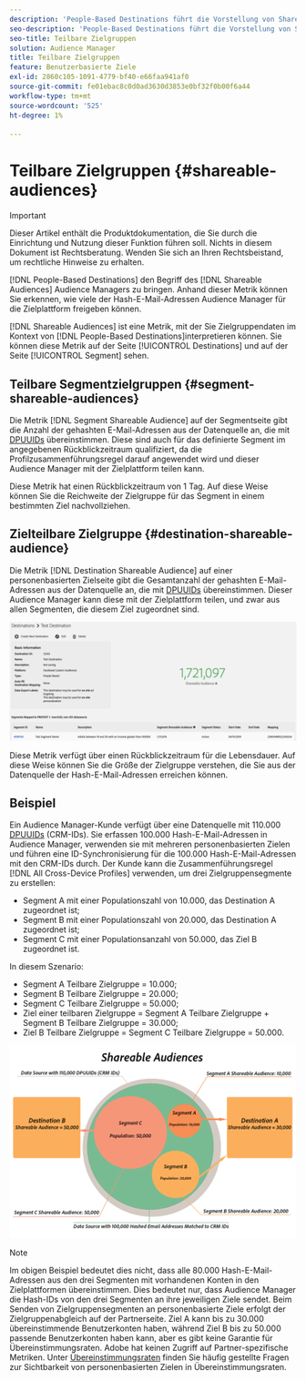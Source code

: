 ```yaml
---
description: 'People-Based Destinations führt die Vorstellung von Shareable Audiences für Audience Manager ein. Anhand dieser Metrik können Sie erkennen, wie viele der Hash-E-Mail-Adressen Audience Manager für die Zielplattform freigeben können. '
seo-description: 'People-Based Destinations führt die Vorstellung von Shareable Audiences für Audience Manager ein. Anhand dieser Metrik können Sie erkennen, wie viele der Hash-E-Mail-Adressen Audience Manager für die Zielplattform freigeben können. '
seo-title: Teilbare Zielgruppen
solution: Audience Manager
title: Teilbare Zielgruppen
feature: Benutzerbasierte Ziele
exl-id: 2860c105-1091-4779-bf40-e66faa941af0
source-git-commit: fe01ebac8c0d0ad3630d3853e0bf32f0b00f6a44
workflow-type: tm+mt
source-wordcount: '525'
ht-degree: 1%

---
```


# Teilbare Zielgruppen {#shareable-audiences}

>[!IMPORTANT]
>Dieser Artikel enthält die Produktdokumentation, die Sie durch die Einrichtung und Nutzung dieser Funktion führen soll. Nichts in diesem Dokument ist Rechtsberatung. Wenden Sie sich an Ihren Rechtsbeistand, um rechtliche Hinweise zu erhalten.

[!DNL People-Based Destinations] den Begriff des  [!DNL Shareable Audiences] Audience Managers zu bringen. Anhand dieser Metrik können Sie erkennen, wie viele der Hash-E-Mail-Adressen Audience Manager für die Zielplattform freigeben können.

[!DNL Shareable Audiences] ist eine Metrik, mit der Sie Zielgruppendaten im Kontext von  [!DNL People-Based Destinations]interpretieren können. Sie können diese Metrik auf der Seite [!UICONTROL Destinations] und auf der Seite [!UICONTROL Segment] sehen.

## Teilbare Segmentzielgruppen {#segment-shareable-audiences}

Die Metrik [!DNL Segment Shareable Audience] auf der Segmentseite gibt die Anzahl der gehashten E-Mail-Adressen aus der Datenquelle an, die mit [DPUUIDs](../../reference/ids-in-aam.md) übereinstimmen. Diese sind auch für das definierte Segment im angegebenen Rückblickzeitraum qualifiziert, da die Profilzusammenführungsregel darauf angewendet wird und dieser Audience Manager mit der Zielplattform teilen kann.

Diese Metrik hat einen Rückblickzeitraum von 1 Tag. Auf diese Weise können Sie die Reichweite der Zielgruppe für das Segment in einem bestimmten Ziel nachvollziehen.

## Zielteilbare Zielgruppe {#destination-shareable-audience}

Die Metrik [!DNL Destination Shareable Audience] auf einer personenbasierten Zielseite gibt die Gesamtanzahl der gehashten E-Mail-Adressen aus der Datenquelle an, die mit [DPUUIDs](../../reference/ids-in-aam.md) übereinstimmen. Dieser Audience Manager kann diese mit der Zielplattform teilen, und zwar aus allen Segmenten, die diesem Ziel zugeordnet sind.

![shareable-audiences](assets/dest-shareable-audiences.png)

Diese Metrik verfügt über einen Rückblickzeitraum für die Lebensdauer. Auf diese Weise können Sie die Größe der Zielgruppe verstehen, die Sie aus der Datenquelle der Hash-E-Mail-Adressen erreichen können.

## Beispiel

Ein Audience Manager-Kunde verfügt über eine Datenquelle mit 110.000 [DPUUIDs](../../reference/ids-in-aam.md) (CRM-IDs). Sie erfassen 100.000 Hash-E-Mail-Adressen in Audience Manager, verwenden sie mit mehreren personenbasierten Zielen und führen eine ID-Synchronisierung für die 100.000 Hash-E-Mail-Adressen mit den CRM-IDs durch. Der Kunde kann die Zusammenführungsregel [!DNL All Cross-Device Profiles] verwenden, um drei Zielgruppensegmente zu erstellen:

* Segment A mit einer Populationszahl von 10.000, das Destination A zugeordnet ist;
* Segment B mit einer Populationszahl von 20.000, das Destination A zugeordnet ist;
* Segment C mit einer Populationsanzahl von 50.000, das Ziel B zugeordnet ist.

In diesem Szenario:

* Segment A Teilbare Zielgruppe = 10.000;
* Segment B Teilbare Zielgruppe = 20.000;
* Segment C Teilbare Zielgruppe = 50.000;
* Ziel einer teilbaren Zielgruppe = Segment A Teilbare Zielgruppe + Segment B Teilbare Zielgruppe = 30.000;
* Ziel B Teilbare Zielgruppe = Segment C Teilbare Zielgruppe = 50.000.

![shareable-audiences-diagramm](assets/shareable-audiences.png)

>[!NOTE]
>
>Im obigen Beispiel bedeutet dies nicht, dass alle 80.000 Hash-E-Mail-Adressen aus den drei Segmenten mit vorhandenen Konten in den Zielplattformen übereinstimmen. Dies bedeutet nur, dass Audience Manager die Hash-IDs von den drei Segmenten an ihre jeweiligen Ziele sendet. Beim Senden von Zielgruppensegmenten an personenbasierte Ziele erfolgt der Zielgruppenabgleich auf der Partnerseite. Ziel A kann bis zu 30.000 übereinstimmende Benutzerkonten haben, während Ziel B bis zu 50.000 passende Benutzerkonten haben kann, aber es gibt keine Garantie für Übereinstimmungsraten. Adobe hat keinen Zugriff auf Partner-spezifische Metriken. Unter [Übereinstimmungsraten](../../faq/faq-people-based-destinations.md#match-rates) finden Sie häufig gestellte Fragen zur Sichtbarkeit von personenbasierten Zielen in Übereinstimmungsraten.
